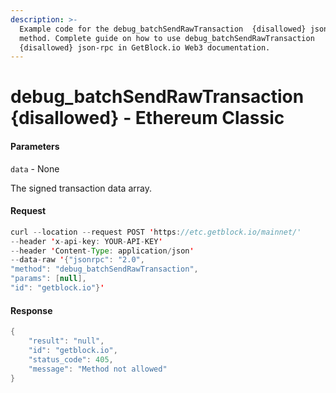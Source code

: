 ```yaml
---
description: >-
  Example code for the debug_batchSendRawTransaction  {disallowed} json-rpc
  method. Сomplete guide on how to use debug_batchSendRawTransaction 
  {disallowed} json-rpc in GetBlock.io Web3 documentation.
---
```


# debug\_batchSendRawTransaction {disallowed} - Ethereum Classic

#### Parameters

`data` - None

The signed transaction data array.

#### Request

```java
curl --location --request POST 'https://etc.getblock.io/mainnet/' 
--header 'x-api-key: YOUR-API-KEY' 
--header 'Content-Type: application/json' 
--data-raw '{"jsonrpc": "2.0",
"method": "debug_batchSendRawTransaction",
"params": [null],
"id": "getblock.io"}'
```

#### Response

```java
{
    "result": "null",
    "id": "getblock.io",
    "status_code": 405,
    "message": "Method not allowed"
}
```
